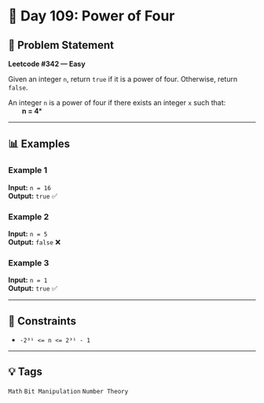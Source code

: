 # 🚀 Day 109: Power of Four

## 🧠 Problem Statement

**Leetcode #342 — Easy**

Given an integer `n`, return `true` if it is a power of four. Otherwise, return `false`.

An integer `n` is a power of four if there exists an integer `x` such that:  
  **n = 4ˣ**

---

## 📊 Examples

### Example 1  
**Input:** `n = 16`  
**Output:** `true` ✅

### Example 2  
**Input:** `n = 5`  
**Output:** `false` ❌

### Example 3  
**Input:** `n = 1`  
**Output:** `true` ✅

---

## 📌 Constraints

- `-2³¹ <= n <= 2³¹ - 1`

---

## 💡 Tags

`Math` `Bit Manipulation` `Number Theory`
